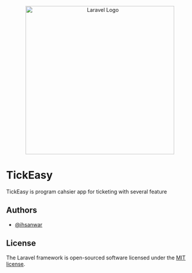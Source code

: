 <p align="center"><a href="https://laravel.com" target="_blank"><img src="https://raw.githubusercontent.com/laravel/art/master/logo-lockup/5%20SVG/2%20CMYK/1%20Full%20Color/laravel-logolockup-cmyk-red.svg" width="400" alt="Laravel Logo"></a></p>


# TickEasy

TickEasy is program cahsier app for ticketing with several feature

## Authors

- [@ihsanwar](https://www.github.com/IHsanwar)




## License

The Laravel framework is open-sourced software licensed under the [MIT license](https://opensource.org/licenses/MIT).
